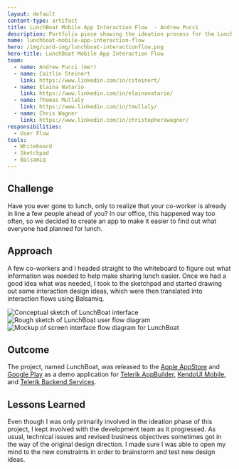```yaml
---
layout: default
content-type: artifact
title: LunchBoat Mobile App Interaction Flow  - Andrew Pucci
description: Portfolio piece showing the ideation process for the LunchBoat mobile app.
name: lunchboat-mobile-app-interaction-flow
hero: /img/card-img/lunchboat-interactionflow.png
hero-title: LunchBoat Mobile App Interaction Flow
team:
  - name: Andrew Pucci (me!)
  - name: Caitlin Steinert
    link: https://www.linkedin.com/in/csteinert/
  - name: Elaina Natario
    link: https://www.linkedin.com/in/elainanatario/
  - name: Thomas Mullaly
    link: https://www.linkedin.com/in/tmullaly/
  - name: Chris Wagner
    link: https://www.linkedin.com/in/christopherawagner/
responsibilities:
  - User Flow
tools:
  - Whiteboard
  - Sketchpad
  - Balsamiq
---
```


## Challenge
Have you ever gone to lunch, only to realize that your co-worker is already in line a few people ahead of you? In our office, this happened way too often, so we decided to create an app to make it easier to find out what everyone had planned for lunch.

## Approach
A few co-workers and I headed straight to the whiteboard to figure out what information was needed to help make sharing lunch easier. Once we had a good idea what was needed, I took to the sketchpad and started drawing out some interaction design ideas, which were then translated into interaction flows using Balsamiq.

<div class="row">
  <div class="col-12 col-lg-4">
    <img class="img-fluid mb-3" src="/img/lunchboat-sketch1.jpg" alt="Conceptual sketch of LunchBoat interface">
  </div>
  <div class="col-12 col-lg-4">
    <img class="img-fluid mb-3" src="/img/lunchboat-sketch2.jpg" alt="Rough sketch of LunchBoat user flow diagram">
  </div>
  <div class="col-12 col-lg-4">
    <img class="img-fluid mb-3" src="/img/lunchboat-behaviorflow.png" alt="Mockup of screen interface flow diagram for LunchBoat">
  </div>
</div>

## Outcome
The project, named LunchBoat, was released to the [Apple AppStore](https://itunes.apple.com/us/app/lunchboat/id743930347?mt=8) and [Google Play](https://play.google.com/store/apps/details?id=com.telerik.lunchboat2) as a demo application for [Telerik AppBuilder](http://www.telerik.com/appbuilder), [KendoUI Mobile](http://www.telerik.com/kendo-ui-mobile), and [Telerik Backend Services](http://www.telerik.com/backend-services).

## Lessons Learned
Even though I was only primarily involved in the ideation phase of this project, I kept involved with the development team as it progressed. As usual, technical issues and revised business objectives sometimes got in the way of the original design direction. I made sure I was able to open my mind to the new constraints in order to brainstorm and test new design ideas.
